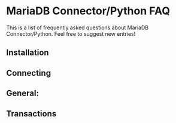 <a id="faq"></a>

# MariaDB Connector/Python FAQ

This is a list of frequently asked questions about MariaDB Connector/Python. Feel free to suggest new
entries!

<a id="installation-faq"></a>

## Installation

## Connecting

## General:

## Transactions

